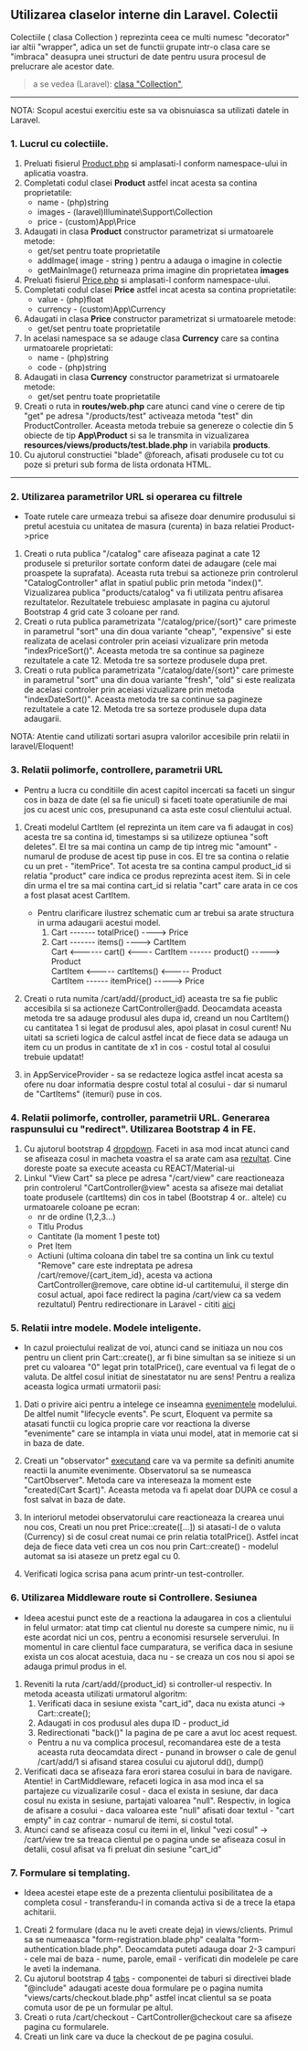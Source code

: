 
## Utilizarea claselor interne din Laravel. Colectii

Colectiile ( clasa Collection ) reprezinta ceea ce multi numesc "decorator" iar altii "wrapper", adica
un set de functii grupate intr-o clasa care se "imbraca" deasupra unei structuri de date pentru usura
procesul de prelucrare ale acestor date.

> a se vedea (Laravel):
[clasa "Collection"](https://laravel.com/docs/5.8/collections),




---

NOTA: Scopul acestui exercitiu este sa va obisnuiasca sa utilizati datele in Laravel. 

### 1. Lucrul cu colectiile.

1. Preluati fisierul [Product.php](./Product.php) si amplasati-l conform namespace-ului in aplicatia voastra.
2. Completati codul clasei **Product** astfel incat acesta sa contina proprietatile:
   * name - (php)string    
   * images - (laravel)Illuminate\Support\Collection
   * price - (custom)App\Price
3. Adaugati in clasa **Product** constructor parametrizat si urmatoarele metode:
   * get/set pentru toate proprietatile
   * addImage( image - string ) pentru a adauga o imagine in colectie
   * getMainImage() returneaza prima imagine din proprietatea **images**
4. Preluati fisierul [Price.php](./Price.php) si amplasati-l conform namespace-ului.
5. Completati codul clasei **Price** astfel incat acesta sa contina proprietatile:
   * value - (php)float    
   * currency - (custom)App\Currency
6. Adaugati in clasa **Price** constructor parametrizat si urmatoarele metode:
   * get/set pentru toate proprietatile
7. In acelasi namespace sa se adauge clasa **Currency** care sa contina urmatoarele proprietati:
   * name - (php)string 
   * code - (php)string
8. Adaugati in clasa **Currency** constructor parametrizat si urmatoarele metode:
   * get/set pentru toate proprietatile   
9. Creati o ruta in **routes/web.php** care atunci cand vine o cerere de tip "get" pe adresa "/products/test" activeaza metoda "test" din ProductController. Aceasta metoda trebuie sa genereze o colectie din 5 obiecte de tip **App\Product** si sa le transmita in vizualizarea **resources/views/products/test.blade.php** in variabila **products**.
10. Cu ajutorul constructiei "blade" @foreach, afisati produsele cu tot cu poze si preturi sub forma de lista ordonata HTML.

---



### 2. Utilizarea parametrilor URL si operarea cu filtrele
* Toate rutele care urmeaza trebui sa afiseze doar denumire produsului si pretul acestuia cu unitatea de masura (curenta) in baza relatiei Product->price


1. Creati o ruta publica "/catalog" care afiseaza paginat a cate 12 produsele si preturilor sortate conform datei de adaugare (cele mai proaspete la suprafata). Aceasta ruta trebui sa actioneze prin controlerul "CatalogController" aflat in spatiul public prin metoda "index()". Vizualizarea publica "products/catalog" va fi utilizata pentru afisarea rezultatelor. Rezultatele trebuiesc amplasate in pagina cu ajutorul Bootstrap 4 grid cate 3 coloane per rand. 
2. Creati o ruta publica parametrizata "/catalog/price/{sort}" care primeste in parametrul "sort" una din doua variante "cheap", "expensive" si este realizata de acelasi controler prin aceiasi vizualizare prin metoda "indexPriceSort()". Aceasta metoda tre sa continue sa pagineze rezultatele a cate 12. Metoda tre sa sorteze produsele dupa pret.
3. Creati o ruta publica parametrizata "/catalog/date/{sort}" care primeste in parametrul "sort" una din doua variante "fresh", "old" si este realizata de acelasi controler prin aceiasi vizualizare prin metoda "indexDateSort()". Aceasta metoda tre sa continue sa pagineze rezultatele a cate 12. Metoda tre sa sorteze produsele dupa data adaugarii.

NOTA: Atentie cand utilizati sortari asupra valorilor accesibile prin relatii in laravel/Eloquent!



### 3. Relatii polimorfe, controllere, parametrii URL
* Pentru a lucra cu conditiile din acest capitol incercati sa faceti un singur cos in baza de date (el sa fie unicul) si faceti toate operatiunile de mai jos cu acest unic cos, presupunand ca asta este cosul clientului actual.

1. Creati modelul CartItem (el reprezinta un item care va fi adaugat in cos) acesta tre sa contina id, timestamps si sa utilizeze optiunea "soft deletes". El tre sa mai contina un camp de tip intreg mic "amount" - numarul de produse de acest tip puse in cos. El tre sa contina o relatie cu un pret - "itemPrice". Tot acesta tre sa contina campul product_id si relatia "product" care indica ce produs reprezinta acest item. Si in cele din urma el tre sa mai contina cart_id si relatia "cart" care arata in ce cos a fost plasat acest CartItem.
    * Pentru clarificare ilustrez schematic cum ar trebui sa arate structura in urma adaugarii acestui model.
        1. Cart ------- totalPrice() ----> Price 
        2. Cart ------- items()      ----> CartItem <br/>
           Cart <------ cart()       <---- CartItem ------ product()   -----> Product<br/>
                                           CartItem <----- cartItems() <----- Product<br/>
                                           CartItem ------ itemPrice() -----> Price<br/>

        
2. Creati o ruta numita /cart/add/{product_id} aceasta tre sa fie public accesibila si sa actioneze CartController@add. Deocamdata aceasta metoda tre sa adauge produsul ales dupa id, creand un nou CartItem() cu cantitatea 1 si legat de produsul ales, apoi plasat in cosul curent! Nu uitati sa scrieti logica de calcul astfel incat de fiece data se adauga un item cu un produs in cantitate de x1 in cos - costul total al cosului trebuie updatat!
3. in AppServiceProvider - sa se redacteze logica astfel incat acesta sa ofere nu doar informatia despre costul total al cosului - dar si numarul de "CartItems" (itemuri) puse in cos.  


### 4. Relatii polimorfe, controller, parametrii URL. Generarea raspunsului cu "redirect". Utilizarea Bootstrap 4 in FE.
  

1. Cu ajutorul bootstrap 4 [dropdown](https://getbootstrap.com/docs/4.3/components/dropdowns/). Faceti in asa mod incat atunci cand se afiseaza cosul in macheta voastra el sa arate cam asa [rezultat](./result-shop-cart.png). Cine doreste poate sa execute aceasta cu REACT/Material-ui
2. Linkul "View Cart" sa plece pe adresa "/cart/view" care reactioneaza prin controlerul "CartController@view" acesta sa afiseze mai detaliat toate produsele (cartItems) din cos in tabel (Bootstrap 4 or.. altele) cu urmatoarele coloane pe ecran:
   * nr de ordine (1,2,3...)
   * Titlu Produs
   * Cantitate (la moment 1 peste tot) 
   * Pret Item
   * Actiuni (ultima coloana din tabel tre sa contina un link cu textul "Remove" care este indreptata pe adresa /cart/remove/{cart_item_id}, acesta va actiona CartController@remove, care obtine id-ul cartitemului, il sterge din cosul actual, apoi face redirect la pagina /cart/view ca sa vedem rezultatul) Pentru redirectionare in Laravel - cititi [aici](https://laravel.com/docs/5.8/responses#redirects) 
   
 

### 5. Relatii intre modele. Modele inteligente.

* In cazul proiectului realizat de voi, atunci cand se initiaza un nou cos pentru un client prin Cart::create(), ar fi bine simultan sa se initieze si un pret cu valoarea "0" legat prin totalPrice(), care eventual va fi legat de o valuta. De altfel cosul initiat de sinestatator nu are sens! Pentru a realiza aceasta logica urmati urmatorii pasi:

1. Dati o privire aici pentru a intelege ce inseamna [evenimentele](https://laravel.com/docs/5.8/eloquent#events) modelului. De altfel numit "lifecycle events". Pe scurt, Eloquent va permite sa atasati functii cu logica proprie care vor reactiona la diverse "evenimente" care se intampla in viata unui model, atat in memorie cat si in baza de date.

2. Creati un "observator" [executand](https://laravel.com/docs/5.8/eloquent#observers) care va va permite sa definiti anumite reactii la anumite evenimente. Observatorul sa se numeasca "CartObserver". Metoda care va intereseaza la moment este "created(Cart $cart)". Aceasta metoda va fi apelat doar DUPA ce cosul a fost salvat in baza de date. 

3. In interiorul metodei observatorului care reactioneaza la crearea unui nou cos, Creati un nou pret Price::create([...]) si atasati-l de o valuta (Currency) si de cosul creat numai ce prin relatia totalPrice(). Astfel incat deja de fiece data veti crea un cos nou prin Cart::create() - modelul automat sa isi ataseze un pretz egal cu 0.

4. Verificati logica scrisa pana acum printr-un test-controller.


### 6. Utilizarea Middleware route si Controllere. Sesiunea

* Ideea acestui punct este de a reactiona la adaugarea in cos a clientului in felul urmator: atat timp cat clientul nu doreste sa cumpere nimic, nu ii este acordat nici un cos, pentru a economisi resursele serverului. In momentul in care clientul face cumparatura, se verifica daca in sesiune exista un cos alocat acestuia, daca nu - se creaza un cos nou si apoi se adauga primul produs in el.

1. Reveniti la ruta /cart/add/{product_id} si controller-ul respectiv. In metoda aceasta utilizati urmatorul algoritm:
   1. Verificati daca in sesiune exista "cart_id", daca nu exista atunci -> Cart::create();
   2. Adaugati in cos produsul ales dupa ID - product_id
   3. Redirectionati "back()" la pagina de pe care a avut loc acest request.
   * Pentru a nu va complica procesul, recomandarea este de a testa aceasta ruta deocamdata direct - punand in browser o cale de genul /cart/add/1 si afisand starea cosului cu ajutorul dd(), dump()
2. Verificati daca se afiseaza fara erori starea cosului in bara de navigare. Atentie! in CartMiddleware, refaceti logica in asa mod inca el sa partajeze cu vizualizarile cosul - daca el exista in sesiune, dar daca cosul nu exista in sesiune, partajati valoarea "null". Respectiv, in logica de afisare a cosului - daca valoarea este "null" afisati doar textul - "cart empty" in caz contrar - numarul de itemi, si costul total.
3. Atunci cand se afiseaza cosul cu itemi in el, linkul "vezi cosul" -> /cart/view tre sa treaca clientul pe o pagina unde se afiseaza cosul in detalii, cosul afisat va fi preluat din sesiune "cart_id"



### 7. Formulare si templating.

* Ideea acestei etape este de a prezenta clientului posibilitatea de a completa cosul - transferandu-l in comanda activa si de a trece la etapa achitarii.

1. Creati 2 formulare (daca nu le aveti create deja) in views/clients. Primul sa se numeaasca "form-registration.blade.php" cealalta "form-authentication.blade.php". Deocamdata puteti adauga doar 2-3 campuri - cele mai de baza - nume, parole, email - verificati din modelele pe care le aveti la indemana.
2. Cu ajutorul bootstrap 4 [tabs](https://www.w3schools.com/bootstrap/bootstrap_tabs_pills.asp) - componentei de taburi si directivei blade "@include" adaugati aceste doua formulare pe o pagina numita "views/carts/checkout.blade.php" astfel incat clientul sa se poata comuta usor de pe un formular pe altul.
3. Creati o ruta /cart/checkout - CartController@checkout care sa afiseze pagina cu formularele.
4. Creati un link care va duce la checkout de pe pagina cosului.
